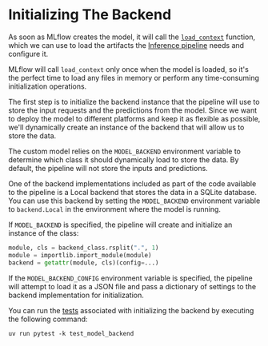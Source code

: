 # Initializing The Backend

As soon as MLflow creates the model, it will call the [`load_context`](https://mlflow.org/docs/latest/python_api/mlflow.pyfunc.html#mlflow.pyfunc.PythonModel.load_context) function, which we can use to load the artifacts the [Inference pipeline](src/inference/model.py) needs and configure it.

MLflow will call `load_context` only once when the model is loaded, so it's the perfect time to load any files in memory or perform any time-consuming initialization operations.

The first step is to initialize the backend instance that the pipeline will use to store the input requests and the predictions from the model. Since we want to deploy the model to different platforms and keep it as flexible as possible, we'll dynamically create an instance of the backend that will allow us to store the data.

The custom model relies on the `MODEL_BACKEND` environment variable to determine which class it should dynamically load to store the data. By default, the pipeline will not store the inputs and predictions. 

One of the backend implementations included as part of the code available to the pipeline is a Local backend that stores the data in a SQLite database. You can use this backend by setting the `MODEL_BACKEND` environment variable to `backend.Local` in the environment where the model is running.

If `MODEL_BACKEND` is specified, the pipeline will create and initialize an instance of the class:

```python
module, cls = backend_class.rsplit(".", 1)
module = importlib.import_module(module)
backend = getattr(module, cls)(config=...)
```

If the `MODEL_BACKEND_CONFIG` environment variable is specified, the pipeline will attempt to load it as a JSON file and pass a dictionary of settings to the backend implementation for initialization.

You can run the [tests](tests/inference/test_model_backend.py) associated with initializing the backend by executing the following command:

```shell
uv run pytest -k test_model_backend
```
